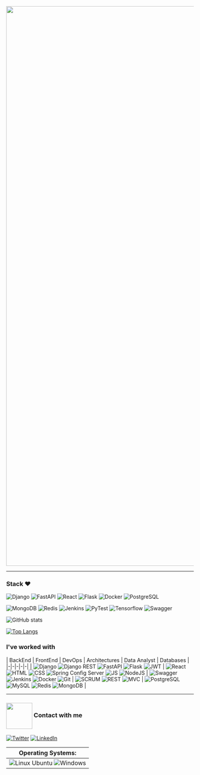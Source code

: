 <img align="center" width="1500" src="https://thumbs.gfycat.com/TartThreadbareChinchilla-size_restricted.gif" />

----------------------

### Stack ♥  

![Django](https://img.shields.io/badge/Cassandra-white?style=for-the-badge&logo=ApacheCassandra&logoColor=blue) 
![FastAPI](https://img.shields.io/badge/sonarqube-4E9BCD?style=for-the-badge&logo=sonarqube&logoColor=white)
![React](https://img.shields.io/badge/React-royalblue?style=for-the-badge&logo=React&logoColor=white) 
![Flask](https://img.shields.io/badge/WebFlux-6DB33F?style=for-the-badge&logo=Spring&logoColor=black)
![Docker](https://img.shields.io/badge/WebFlux-6DB33F?style=for-the-badge&logo=Spring&logoColor=black) 
![PostgreSQL](https://img.shields.io/badge/WebFlux-6DB33F?style=for-the-badge&logo=Spring&logoColor=black) 

![MongoDB](https://img.shields.io/badge/MongoDB-6DB33F?style=for-the-badge&logo=MongoDB&logoColor=black) 
![Redis](https://img.shields.io/badge/Redis-white?style=for-the-badge&logo=Redis&logoColor=red) 
![Jenkins](https://img.shields.io/badge/Jenkins-white?style=for-the-badge&logo=Jenkins&logoColor=orange) 
![PyTest](https://img.shields.io/badge/Pytest%20CD-white?style=for-the-badge&logo=Pytest&logoColor=orange)
![Tensorflow](https://img.shields.io/badge/Tensorflow-orange?style=for-the-badge&logo=Tensorflow&logoColor=black)
![Swagger](https://img.shields.io/badge/Swagger-green?style=for-the-badge&logo=Swagger&logoColor=white)


![GitHub stats](https://github-readme-stats.vercel.app/api?username=MarcoA-Pozol&hide=reviews,discussions_started,discussions_answered,prs_merged,prs_merged_percentage&show_icons=true&theme=midnight-purple)

[![Top Langs](https://github-readme-stats.vercel.app/api/top-langs/?username=MarcoA-Pozol&layout=pie&theme=purple)](https://github.com/anuraghazra/github-readme-stats)

### I've worked with

| BackEnd | FrontEnd | DevOps | Architectures | Data Analyst | Databases |
|-|-|-|-|-|
| ![Django](https://img.shields.io/badge/Spring%20Boot-6DB33F?logo=Spring%20Boot&logoColor=black&style=for-the-badge) ![Django REST](https://img.shields.io/badge/Spring%20Security-black?logo=Spring%20Security&logoColor=6DB33F&style=for-the-badge) ![FastAPI](https://img.shields.io/badge/Junit-white?style=for-the-badge&logo=Junit5&logoColor=6DB33F) ![Flask](https://img.shields.io/badge/Mockito-97979A?style=for-the-badge&logo=Spring&logoColor=499848) ![JWT](https://img.shields.io/badge/JWT-black?style=for-the-badge&logo=JSON%20Web%20Tokens&logoColor=FD3456) | ![React](https://img.shields.io/badge/Eureka-6DB33F?style=for-the-badge&logo=Spring&logoColor=black) ![HTML](https://img.shields.io/badge/RestTemplate,%20FeignClient%20-white?style=for-the-badge&logo=Spring&logoColor=6DB33F) ![CSS](https://img.shields.io/badge/Api%20Gateway-6DB33F?style=for-the-badge&logo=Spring&logoColor=black) ![Spring Config Server](https://img.shields.io/badge/Config%20Server-6DB33F?style=for-the-badge&logo=Spring&logoColor=black) ![JS](https://img.shields.io/badge/Circuit%20Breaker-6DB33F?style=for-the-badge&logo=Spring&logoColor=black) ![NodeJS](https://img.shields.io/badge/Sockets-black?logo=Spring%20Boot&logoColor=6DB33F&style=for-the-badge) | ![Swagger](https://img.shields.io/badge/Swagger-lime?style=for-the-badge&logo=swagger&logoColor=white) ![Jenkins](https://img.shields.io/badge/Jenkins-white?style=for-the-badge&logo=Jenkins&logoColor=black)  ![Docker](https://img.shields.io/badge/Docker-white?style=for-the-badge&logo=docker&logoColor=4DB1E0) ![Git](http://img.shields.io/badge/Git-F1502F?style=for-the-badge&logo=Git&logoColor=white) | ![SCRUM](https://img.shields.io/badge/SCRUM-yellow?style=for-the-badge) ![REST](https://img.shields.io/badge/Rest%20Api-green?style=for-the-badge) ![MVC](https://img.shields.io/badge/MVC-FF0000?style=for-the-badge) | ![PostgreSQL](https://img.shields.io/badge/PostgreSQL-6284A7?style=for-the-badge&logo=postgresql&logoColor=white) ![MySQL](https://img.shields.io/badge/MySQL-4479A1?style=for-the-badge&logo=mysql&logoColor=white) ![Redis](https://img.shields.io/badge/Redis-black?style=for-the-badge&logo=redis&logoColor=D5540F) ![MongoDB](https://img.shields.io/badge/Redis-black?style=for-the-badge&logo=redis&logoColor=D5540F) |



----------------------

### <img align="center" width="70" src="https://i.pinimg.com/originals/0d/c9/68/0dc968448592a7d533096b74c263cc40.gif" /> Contact with me

<a href="https://mail.google.com/mail/u/0/?fs=1&tf=cm&source=mailto&to=marcoantoniopozolnarciso@gmail.com" target="_blank"><img alt="Twitter" src="https://img.shields.io/badge/Gmail-D14836?style=for-the-badge&logo=gmail&logoColor=white" /></a>
<a href="[https://www.linkedin.com/in/marco-antonio-pozol-narciso-950106320/]" target="_blank"><img alt="LinkedIn" src="https://img.shields.io/badge/linkedin-%230077B5.svg?&style=for-the-badge&logo=linkedin&logoColor=white" /></a>

| Operating Systems: | 
|-| 
| ![Linux Ubuntu](https://img.shields.io/badge/Linux-white?style=for-the-badge&logo=linux&logoColor=black) ![Windows](https://img.shields.io/badge/Windows-0078D6?style=for-the-badge&logo=windows&logoColor=3D03A7) |
